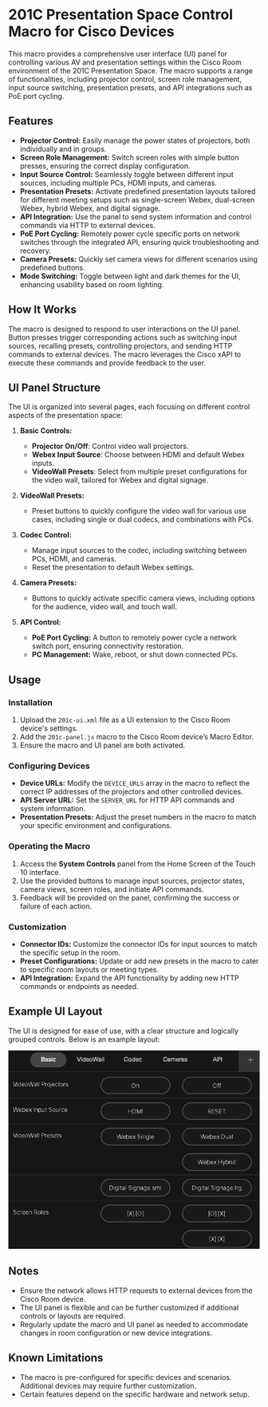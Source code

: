 # 201C Presentation Space Control Macro for Cisco Devices

This macro provides a comprehensive user interface (UI) panel for controlling various AV and presentation settings within the Cisco Room environment of the 201C Presentation Space. The macro supports a range of functionalities, including projector control, screen role management, input source switching, presentation presets, and API integrations such as PoE port cycling.

## Features

- **Projector Control:** Easily manage the power states of projectors, both individually and in groups.
- **Screen Role Management:** Switch screen roles with simple button presses, ensuring the correct display configuration.
- **Input Source Control:** Seamlessly toggle between different input sources, including multiple PCs, HDMI inputs, and cameras.
- **Presentation Presets:** Activate predefined presentation layouts tailored for different meeting setups such as single-screen Webex, dual-screen Webex, hybrid Webex, and digital signage.
- **API Integration:** Use the panel to send system information and control commands via HTTP to external devices.
- **PoE Port Cycling:** Remotely power cycle specific ports on network switches through the integrated API, ensuring quick troubleshooting and recovery.
- **Camera Presets:** Quickly set camera views for different scenarios using predefined buttons.
- **Mode Switching:** Toggle between light and dark themes for the UI, enhancing usability based on room lighting.

## How It Works

The macro is designed to respond to user interactions on the UI panel. Button presses trigger corresponding actions such as switching input sources, recalling presets, controlling projectors, and sending HTTP commands to external devices. The macro leverages the Cisco xAPI to execute these commands and provide feedback to the user.

## UI Panel Structure

The UI is organized into several pages, each focusing on different control aspects of the presentation space:

1. **Basic Controls:**
    - **Projector On/Off**: Control video wall projectors.
    - **Webex Input Source**: Choose between HDMI and default Webex inputs.
    - **VideoWall Presets**: Select from multiple preset configurations for the video wall, tailored for Webex and digital signage.

2. **VideoWall Presets:**
    - Preset buttons to quickly configure the video wall for various use cases, including single or dual codecs, and combinations with PCs.

3. **Codec Control:**
    - Manage input sources to the codec, including switching between PCs, HDMI, and cameras.
    - Reset the presentation to default Webex settings.

4. **Camera Presets:**
    - Buttons to quickly activate specific camera views, including options for the audience, video wall, and touch wall.

5. **API Control:**
    - **PoE Port Cycling:** A button to remotely power cycle a network switch port, ensuring connectivity restoration.
    - **PC Management:** Wake, reboot, or shut down connected PCs.

## Usage

### Installation

1. Upload the `201c-ui.xml` file as a UI extension to the Cisco Room device's settings.
2. Add the `201c-panel.js` macro to the Cisco Room device’s Macro Editor.
3. Ensure the macro and UI panel are both activated.

### Configuring Devices

- **Device URLs:** Modify the `DEVICE_URLS` array in the macro to reflect the correct IP addresses of the projectors and other controlled devices.
- **API Server URL:** Set the `SERVER_URL` for HTTP API commands and system information.
- **Presentation Presets:** Adjust the preset numbers in the macro to match your specific environment and configurations.

### Operating the Macro

1. Access the **System Controls** panel from the Home Screen of the Touch 10 interface.
2. Use the provided buttons to manage input sources, projector states, camera views, screen roles, and initiate API commands.
3. Feedback will be provided on the panel, confirming the success or failure of each action.

### Customization

- **Connector IDs:** Customize the connector IDs for input sources to match the specific setup in the room.
- **Preset Configurations:** Update or add new presets in the macro to cater to specific room layouts or meeting types.
- **API Integration:** Expand the API functionality by adding new HTTP commands or endpoints as needed.

## Example UI Layout

The UI is designed for ease of use, with a clear structure and logically grouped controls. Below is an example layout:

![201c UI](201c-ui.png)

## Notes

- Ensure the network allows HTTP requests to external devices from the Cisco Room device.
- The UI panel is flexible and can be further customized if additional controls or layouts are required.
- Regularly update the macro and UI panel as needed to accommodate changes in room configuration or new device integrations.

## Known Limitations

- The macro is pre-configured for specific devices and scenarios. Additional devices may require further customization.
- Certain features depend on the specific hardware and network setup.
